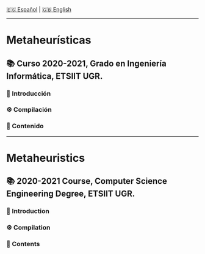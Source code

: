 [:es: Español](#metaheurísticas) | [:gb: English](#metaheuristics)

---
# Metaheurísticas #
## :books: Curso 2020-2021, Grado en Ingeniería Informática, ETSIIT UGR.
### :pushpin: Introducción

### :gear: Compilación

### :link: Contenido

---
# Metaheuristics #
## :books: 2020-2021 Course, Computer Science Engineering Degree, ETSIIT UGR.
### :pushpin: Introduction

### :gear: Compilation

### :link: Contents
